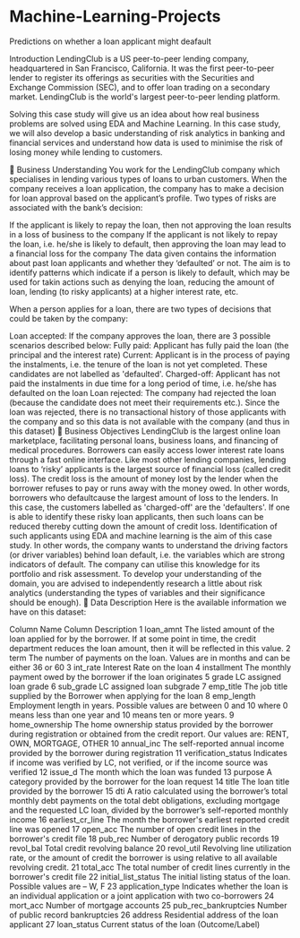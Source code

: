 # Machine-Learning-Projects
Predictions on whether a loan applicant might deafault

Introduction
LendingClub is a US peer-to-peer lending company, headquartered in San Francisco, California. It was the first peer-to-peer lender to register its offerings as securities with the Securities and Exchange Commission (SEC), and to offer loan trading on a secondary market. LendingClub is the world's largest peer-to-peer lending platform.

Solving this case study will give us an idea about how real business problems are solved using EDA and Machine Learning. In this case study, we will also develop a basic understanding of risk analytics in banking and financial services and understand how data is used to minimise the risk of losing money while lending to customers.

📝 Business Understanding
You work for the LendingClub company which specialises in lending various types of loans to urban customers. When the company receives a loan application, the company has to make a decision for loan approval based on the applicant’s profile. Two types of risks are associated with the bank’s decision:

If the applicant is likely to repay the loan, then not approving the loan results in a loss of business to the company
If the applicant is not likely to repay the loan, i.e. he/she is likely to default, then approving the loan may lead to a financial loss for the company
The data given contains the information about past loan applicants and whether they ‘defaulted’ or not. The aim is to identify patterns which indicate if a person is likely to default, which may be used for takin actions such as denying the loan, reducing the amount of loan, lending (to risky applicants) at a higher interest rate, etc.

When a person applies for a loan, there are two types of decisions that could be taken by the company:

Loan accepted: If the company approves the loan, there are 3 possible scenarios described below:
Fully paid: Applicant has fully paid the loan (the principal and the interest rate)
Current: Applicant is in the process of paying the instalments, i.e. the tenure of the loan is not yet completed. These candidates are not labelled as 'defaulted'.
Charged-off: Applicant has not paid the instalments in due time for a long period of time, i.e. he/she has defaulted on the loan
Loan rejected: The company had rejected the loan (because the candidate does not meet their requirements etc.). Since the loan was rejected, there is no transactional history of those applicants with the company and so this data is not available with the company (and thus in this dataset)
🎯 Business Objectives
LendingClub is the largest online loan marketplace, facilitating personal loans, business loans, and financing of medical procedures. Borrowers can easily access lower interest rate loans through a fast online interface.
Like most other lending companies, lending loans to ‘risky’ applicants is the largest source of financial loss (called credit loss). The credit loss is the amount of money lost by the lender when the borrower refuses to pay or runs away with the money owed. In other words, borrowers who defaultcause the largest amount of loss to the lenders. In this case, the customers labelled as 'charged-off' are the 'defaulters'.
If one is able to identify these risky loan applicants, then such loans can be reduced thereby cutting down the amount of credit loss. Identification of such applicants using EDA and machine learning is the aim of this case study.
In other words, the company wants to understand the driving factors (or driver variables) behind loan default, i.e. the variables which are strong indicators of default. The company can utilise this knowledge for its portfolio and risk assessment.
To develop your understanding of the domain, you are advised to independently research a little about risk analytics (understanding the types of variables and their significance should be enough).
💾 Data Description
Here is the available information we have on this dataset:

Column Name	Column Description
1	loan_amnt	The listed amount of the loan applied for by the borrower. If at some point in time, the credit department reduces the loan amount, then it will be reflected in this value.
2	term	The number of payments on the loan. Values are in months and can be either 36 or 60
3	int_rate	Interest Rate on the loan
4	installment	The monthly payment owed by the borrower if the loan originates
5	grade	LC assigned loan grade
6	sub_grade	LC assigned loan subgrade
7	emp_title	The job title supplied by the Borrower when applying for the loan
8	emp_length	Employment length in years. Possible values are between 0 and 10 where 0 means less than one year and 10 means ten or more years.
9	home_ownership	The home ownership status provided by the borrower during registration or obtained from the credit report. Our values are: RENT, OWN, MORTGAGE, OTHER
10	annual_inc	The self-reported annual income provided by the borrower during registration
11	verification_status	Indicates if income was verified by LC, not verified, or if the income source was verified
12	issue_d	The month which the loan was funded
13	purpose	A category provided by the borrower for the loan request
14	title	The loan title provided by the borrower
15	dti	A ratio calculated using the borrower’s total monthly debt payments on the total debt obligations, excluding mortgage and the requested LC loan, divided by the borrower’s self-reported monthly income
16	earliest_cr_line	The month the borrower's earliest reported credit line was opened
17	open_acc	The number of open credit lines in the borrower's credit file
18	pub_rec	Number of derogatory public records
19	revol_bal	Total credit revolving balance
20	revol_util	Revolving line utilization rate, or the amount of credit the borrower is using relative to all available revolving credit.
21	total_acc	The total number of credit lines currently in the borrower's credit file
22	initial_list_status	The initial listing status of the loan. Possible values are – W, F
23	application_type	Indicates whether the loan is an individual application or a joint application with two co-borrowers
24	mort_acc	Number of mortgage accounts
25	pub_rec_bankruptcies	Number of public record bankruptcies
26	address	Residential address of the loan applicant
27	loan_status	Current status of the loan (Outcome/Label)
